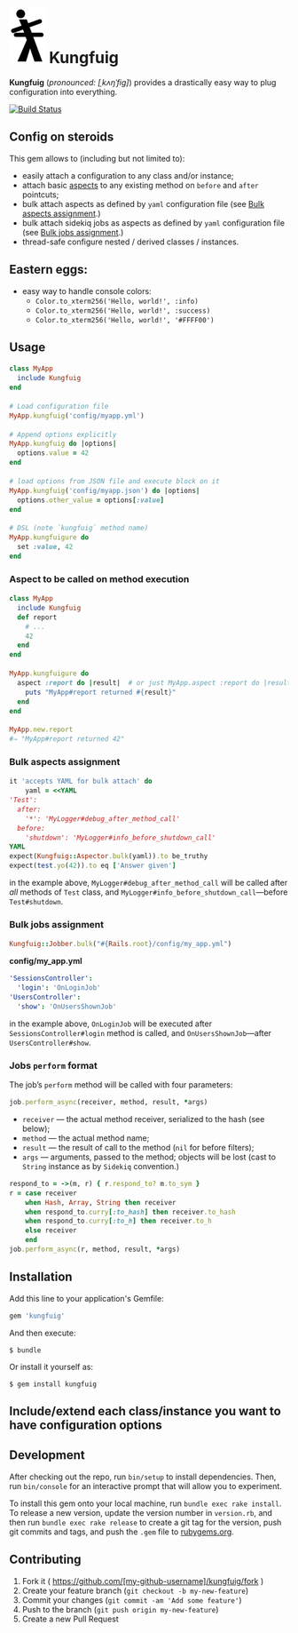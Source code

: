 # [![夫](kungfuig.png)](https://en.wiktionary.org/wiki/%E5%A4%AB) Kungfuig

**Kungfuig** (_pronounced: [ˌkʌŋˈfig]_) provides a drastically easy way to plug configuration into everything.

[![Build Status](https://travis-ci.org/am-kantox/kungfuig.svg\?branch\=master)](https://travis-ci.org/am-kantox/kungfuig)

## Config on steroids

This gem allows to (including but not limited to):

* easily attach a configuration to any class and/or instance;
* attach basic [aspects](https://en.wikipedia.org/wiki/Aspect-oriented_programming)
  to any existing method on `before` and `after` pointcuts;
* bulk attach aspects as defined by `yaml` configuration file
  (see [Bulk aspects assignment](#bulk-aspects-assignment).)
* bulk attach sidekiq jobs as aspects as defined by `yaml` configuration file
  (see [Bulk jobs assignment](#bulk-jobs-assignment).)
* thread-safe configure nested / derived classes / instances.

## Eastern eggs:

* easy way to handle console colors:
  * `Color.to_xterm256('Hello, world!', :info)`
  * `Color.to_xterm256('Hello, world!', :success)`
  * `Color.to_xterm256('Hello, world!', '#FFFF00')`

## Usage

```ruby
class MyApp
  include Kungfuig
end

# Load configuration file
MyApp.kungfuig('config/myapp.yml')

# Append options explicitly
MyApp.kungfuig do |options|
  options.value = 42
end

# load options from JSON file and execute block on it
MyApp.kungfuig('config/myapp.json') do |options|
  options.other_value = options[:value]
end

# DSL (note `kungfuig` method name)
MyApp.kungfuigure do
  set :value, 42
end
```

### Aspect to be called on method execution

```ruby
class MyApp
  include Kungfuig
  def report
    # ...
    42
  end
end

MyApp.kungfuigure do
  aspect :report do |result|  # or just MyApp.aspect :report do |result|
    puts "MyApp#report returned #{result}"
  end
end

MyApp.new.report
#⇒ "MyApp#report returned 42"
```

### Bulk aspects assignment

```ruby
it 'accepts YAML for bulk attach' do
    yaml = <<YAML
'Test':
  after:
    '*': 'MyLogger#debug_after_method_call'
  before:
    'shutdown': 'MyLogger#info_before_shutdown_call'
YAML
expect(Kungfuig::Aspector.bulk(yaml)).to be_truthy
expect(test.yo(42)).to eq ['Answer given']
```

in the example above, `MyLogger#debug_after_method_call` will be called
after _all_ methods of `Test` class, and `MyLogger#info_before_shutdown_call`—before
`Test#shutdown`.

### Bulk jobs assignment

```ruby
Kungfuig::Jobber.bulk("#{Rails.root}/config/my_app.yml")
```

**config/my_app.yml**

```yaml
'SessionsController':
  'login': 'OnLoginJob'
'UsersController':
  'show': 'OnUsersShownJob'
```

in the example above, `OnLoginJob` will be executed after `SessionsController#login`
method is called, and `OnUsersShownJob`—after `UsersController#show`.

### Jobs `perform` format

The job’s `perform` method will be called with four parameters:

```ruby
job.perform_async(receiver, method, result, *args)
```

* `receiver` — the actual method receiver, serialized to the hash (see below);
* `method` — the actual method name;
* `result` — the result of call to the method (`nil` for before filters);
* `args` — arguments, passed to the method; objects will be lost (cast to `String`
  instance as by `Sidekiq` convention.)

```ruby
respond_to = ->(m, r) { r.respond_to? m.to_sym }
r = case receiver
    when Hash, Array, String then receiver
    when respond_to.curry[:to_hash] then receiver.to_hash
    when respond_to.curry[:to_h] then receiver.to_h
    else receiver
    end
job.perform_async(r, method, result, *args)
```

## Installation

Add this line to your application's Gemfile:

```ruby
gem 'kungfuig'
```

And then execute:

    $ bundle

Or install it yourself as:

    $ gem install kungfuig

## Include/extend each class/instance you want to have configuration options

## Development

After checking out the repo, run `bin/setup` to install dependencies. Then, run `bin/console` for an interactive prompt that will allow you to experiment.

To install this gem onto your local machine, run `bundle exec rake install`. To release a new version, update the version number in `version.rb`, and then run `bundle exec rake release` to create a git tag for the version, push git commits and tags, and push the `.gem` file to [rubygems.org](https://rubygems.org).

## Contributing

1. Fork it ( https://github.com/[my-github-username]/kungfuig/fork )
2. Create your feature branch (`git checkout -b my-new-feature`)
3. Commit your changes (`git commit -am 'Add some feature'`)
4. Push to the branch (`git push origin my-new-feature`)
5. Create a new Pull Request
